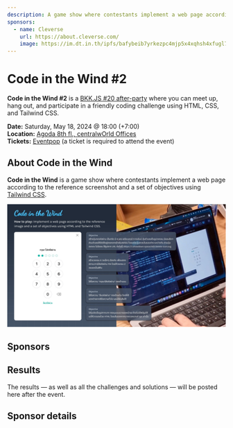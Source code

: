```yaml
---
description: A game show where contestants implement a web page according to the reference screenshot and a set of objectives using Tailwind CSS.
sponsors:
  - name: Cleverse
    url: https://about.cleverse.com/
    image: https://im.dt.in.th/ipfs/bafybeib7yrkezpc4mjp5x4xqhsh4xfugl7isvctizolcerbvdx2nf6p6nq/image.webp
---
```


# Code in the Wind #2

**Code in the Wind #2** is a [BKK.JS #20 after-party](https://creatorsgarten.org/event/bkkjs20) where you can meet up, hang out, and participate in a friendly coding challenge using HTML, CSS, and Tailwind CSS.

**Date:** Saturday, May 18, 2024 @ 18:00 (+7:00) \
**Location:** [Agoda 8th fl., centralwOrld Offices](https://www.google.com/maps/search/?api=1&query=13.745939,100.538336) \
**Tickets:** [Eventpop](https://www.eventpop.me/e/26957) (a ticket is required to attend the event)

## About Code in the Wind

**Code in the Wind** is a game show where contestants implement a web page according to the reference screenshot and a set of objectives using [Tailwind CSS](https://tailwindcss.com/).

![](../code-in-the-wind-1/format.jpeg)

## Sponsors

<SponsorList />

## Results

The results — as well as all the challenges and solutions — will be posted here after the event.

## Sponsor details

<SponsorDetails />
